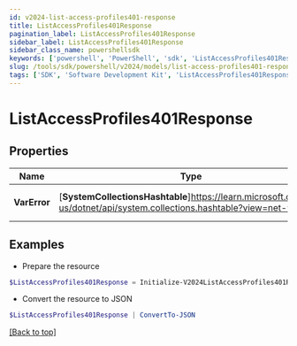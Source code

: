 ```yaml
---
id: v2024-list-access-profiles401-response
title: ListAccessProfiles401Response
pagination_label: ListAccessProfiles401Response
sidebar_label: ListAccessProfiles401Response
sidebar_class_name: powershellsdk
keywords: ['powershell', 'PowerShell', 'sdk', 'ListAccessProfiles401Response', 'V2024ListAccessProfiles401Response'] 
slug: /tools/sdk/powershell/v2024/models/list-access-profiles401-response
tags: ['SDK', 'Software Development Kit', 'ListAccessProfiles401Response', 'V2024ListAccessProfiles401Response']
---
```



# ListAccessProfiles401Response

## Properties

Name | Type | Description | Notes
------------ | ------------- | ------------- | -------------
**VarError** | [**SystemCollectionsHashtable**]https://learn.microsoft.com/en-us/dotnet/api/system.collections.hashtable?view=net-9.0 | A message describing the error | [optional] 

## Examples

- Prepare the resource
```powershell
$ListAccessProfiles401Response = Initialize-V2024ListAccessProfiles401Response  -VarError JWT validation failed: JWT is expired
```

- Convert the resource to JSON
```powershell
$ListAccessProfiles401Response | ConvertTo-JSON
```


[[Back to top]](#) 

